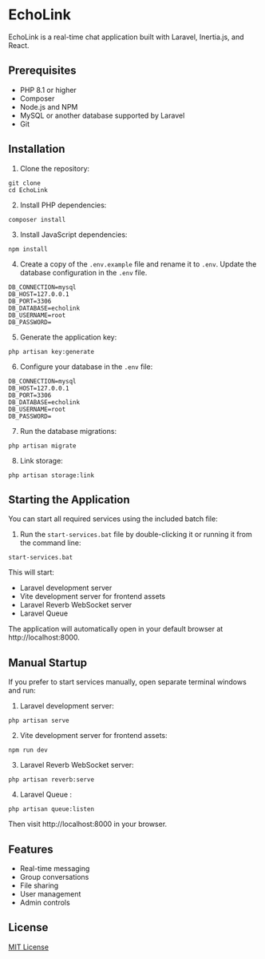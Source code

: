 # EchoLink

EchoLink is a real-time chat application built with Laravel, Inertia.js, and React.

## Prerequisites

- PHP 8.1 or higher
- Composer
- Node.js and NPM
- MySQL or another database supported by Laravel
- Git

## Installation

1. Clone the repository:
```
git clone
cd EchoLink
```
2. Install PHP dependencies:
```
composer install
```
3. Install JavaScript dependencies:
```
npm install
```
4. Create a copy of the `.env.example` file and rename it to `.env`. Update the database configuration in the `.env` file.
```
DB_CONNECTION=mysql
DB_HOST=127.0.0.1
DB_PORT=3306
DB_DATABASE=echolink
DB_USERNAME=root
DB_PASSWORD=
```
5. Generate the application key:
```
php artisan key:generate
```
6. Configure your database in the `.env` file:
```
DB_CONNECTION=mysql
DB_HOST=127.0.0.1
DB_PORT=3306
DB_DATABASE=echolink
DB_USERNAME=root
DB_PASSWORD=
```
7. Run the database migrations:
```
php artisan migrate
```
8. Link storage:
```
php artisan storage:link
```
## Starting the Application

You can start all required services using the included batch file:

1. Run the `start-services.bat` file by double-clicking it or running it from the command line:
```
start-services.bat
```
This will start:
- Laravel development server
- Vite development server for frontend assets
- Laravel Reverb WebSocket server
- Laravel Queue 

The application will automatically open in your default browser at http://localhost:8000.

## Manual Startup

If you prefer to start services manually, open separate terminal windows and run:

1. Laravel development server:
```
php artisan serve
```
2. Vite development server for frontend assets:
```
npm run dev
```
3. Laravel Reverb WebSocket server:
```
php artisan reverb:serve
```
4. Laravel Queue :
```
php artisan queue:listen
```
Then visit http://localhost:8000 in your browser.

## Features

- Real-time messaging
- Group conversations
- File sharing
- User management
- Admin controls

## License

[MIT License](LICENSE)